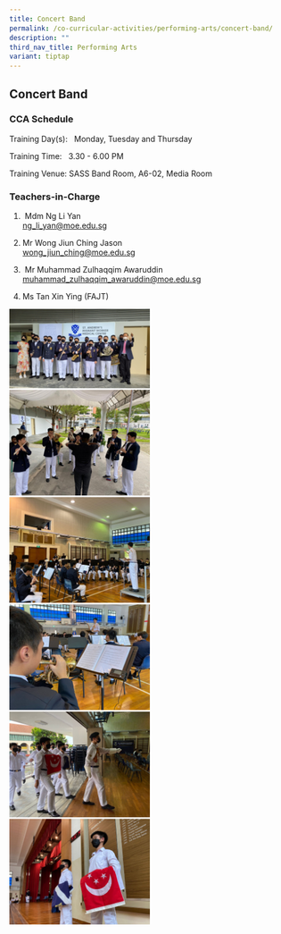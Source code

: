 ```yaml
---
title: Concert Band
permalink: /co-curricular-activities/performing-arts/concert-band/
description: ""
third_nav_title: Performing Arts
variant: tiptap
---
```

<h2>Concert Band</h2>
<h3>CCA Schedule</h3>
<p>Training Day(s): &nbsp; Monday, Tuesday and Thursday</p>
<p>Training Time: &nbsp; 3.30 - 6.00 PM</p>
<p>Training Venue: SASS Band Room, A6-02, Media Room</p>
<h3>Teachers-in-Charge</h3>
<ol data-tight="true" class="tight">
<li>
<p>&nbsp;Mdm Ng Li Yan
<br><a href="mailto:ng_li_yan@moe.edu.sg" rel="noopener noreferrer nofollow" target="_blank"><u>ng_li_yan@moe.edu.sg</u></a>
</p>
</li>
<li>
<p>Mr Wong Jiun Ching Jason
<br><a href="mailto:wong_jiun_ching@moe.edu.sg" rel="noopener noreferrer nofollow" target="_blank">wong_jiun_ching@moe.edu.sg</a>
</p>
</li>
<li>
<p>&nbsp;Mr Muhammad Zulhaqqim Awaruddin
<br><a href="mailto:muhammad_zulhaqqim_awaruddin@moe.edu.sg" rel="noopener noreferrer nofollow" target="_blank">muhammad_zulhaqqim_awaruddin@moe.edu.sg</a>
</p>
</li>
<li>
<p>Ms Tan Xin Ying (FAJT)</p>
<p></p>
</li>
</ol>
<div class="isomer-image-wrapper">
<img style="width:50%" height="auto" width="100%" src="/images/Band1.jpg">
</div>
<div class="isomer-image-wrapper">
<img style="width:50%" height="auto" width="100%" src="/images/Band2.jpg">
</div>
<div class="isomer-image-wrapper">
<img style="width:50%" height="auto" width="100%" src="/images/Band3.jpg">
</div>
<div class="isomer-image-wrapper">
<img style="width:50%" height="auto" width="100%" src="/images/Band4.jpg">
</div>
<div class="isomer-image-wrapper">
<img style="width:50%" height="auto" width="100%" src="/images/Band5.jpg">
</div>
<div class="isomer-image-wrapper">
<img style="width:50%" height="auto" width="100%" src="/images/Band6.jpg">
</div>
<p></p>
